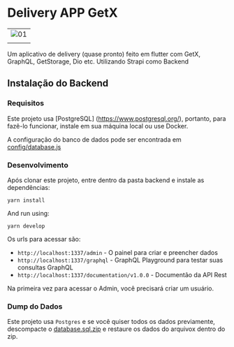 # Delivery APP GetX

|                       |
| :-------------------- |
| ![01](./app_demo.gif) |
|                       |

Um aplicativo de delivery (quase pronto) feito em flutter com GetX, GraphQL, GetStorage, Dio etc. Utilizando Strapi como Backend

## Instalação do Backend

### Requisitos

Este projeto usa [PostgreSQL] (https://www.postgresql.org/), portanto, para fazê-lo funcionar, instale em sua máquina local ou use Docker.

A configuração do banco de dados pode ser encontrada em [config/database.js](backend/config/database.js)

### Desenvolvimento

Após clonar este projeto, entre dentro da pasta backend e instale as dependências:

```
yarn install
```

And run using:

```
yarn develop
```

Os urls para acessar são:

- `http://localhost:1337/admin` - O painel para criar e preencher dados
- `http://localhost:1337/graphql` - GraphQL Playground para testar suas consultas GraphQL
- `http://localhost:1337/documentation/v1.0.0` - Documentão da API Rest

Na primeira vez para acessar o Admin, você precisará criar um usuário.

### Dump do Dados

Este projeto usa `Postgres` e se você quiser todos os dados previamente, descompacte o [database.sql.zip](database.sql.zip) e restaure os dados do arquivox dentro do zip.

